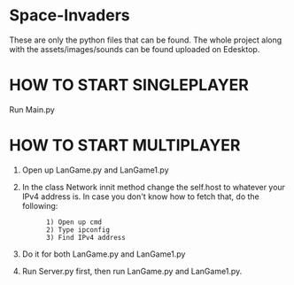 # Space-Invaders

These are only the python files that can be found. The whole project along with the assets/images/sounds can be found uploaded on Edesktop. 

# HOW TO START SINGLEPLAYER
Run Main.py

# HOW TO START MULTIPLAYER 

1) Open up LanGame.py and LanGame1.py

2) In the class Network innit method change the self.host to whatever your IPv4 address is. In case you don't know how to fetch that, do the following:
              
             1) Open up cmd 
             2) Type ipconfig 
             3) Find IPv4 address
3) Do it for both LanGame.py and LanGame1.py

4) Run Server.py first, then run LanGame.py and LanGame1.py.
